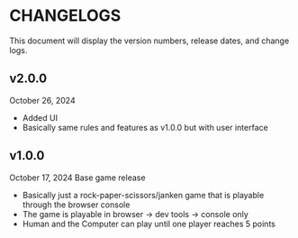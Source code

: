 # CHANGELOGS 
This document will display the version numbers, release dates, and change logs.

## v2.0.0
October 26, 2024
* Added UI
* Basically same rules and features as v1.0.0 but with user interface

## v1.0.0
October 17, 2024
Base game release
* Basically just a rock-paper-scissors/janken game that is playable through the browser console
* The game is playable in browser -> dev tools -> console only
* Human and the Computer can play until one player reaches 5 points
